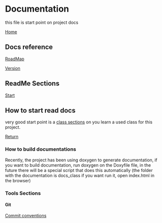 # Documentation

this file is start point on project docs

[Home](../README.md)

## Docs reference
[RoadMap](RoadMap.md)

[Version](VERSION.md)

## ReadMe Sections

[Start](#how-to-start-read-docs)

## How to start read docs

very good start point is a [class sections](#class-sections) on you learn a used class for 
this project.

[Return](#documentation)

### How to build documentations
Recently, the project has been using doxygen to generate documentation, if you want to build documentation, run doxygen on the Doxyfile file, in the future there will be a special script that does this automatically (the folder with the documentation is docs_class if you want run it, open index.html in the browser)

### Tools Sections

#### Git

[Commit conventions](git/commit_conventions.md)